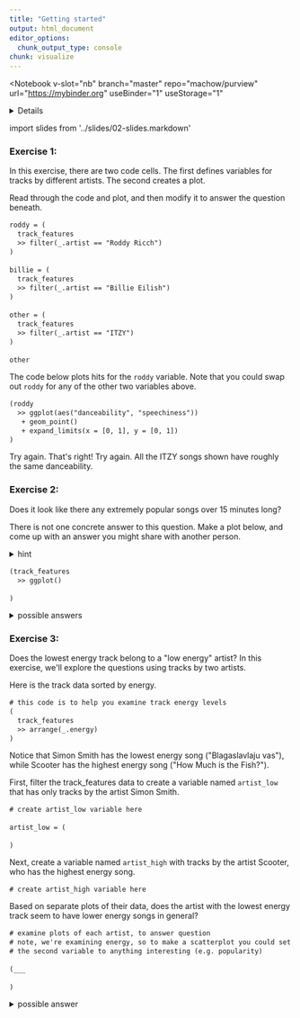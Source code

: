 ```yaml
---
title: "Getting started"
output: html_document
editor_options: 
  chunk_output_type: console
chunk: visualize
---
```


<Notebook
  v-slot="nb"
  branch="master"
  repo="machow/purview"
  url="https://mybinder.org"
  useBinder="1"
  useStorage="1"
  >


<details v-fix-codemirror v-show="nb.debut">
<code-cell  :status="nb.status" :onExecute="nb.execute" :onReady="nb.updateSetupCode"  language="python">


    # TODO: explain how to run this, and that they only need the gist (loads tools)
    
    # wranglign ---------
    import pandas as pd
    from siuba import *
    
    # plotting ----------
    from plotnine import *
    
    theme_set(theme_classic(base_family = "Noto Sans CJK JP"))
    
    # data --------------
    #fname = "/Users/machow/Dropbox/Repo/siublocks-org/intro-tidyverse/tutorial/data/music200.csv"
    fname = "https://siublocks.s3.us-east-2.amazonaws.com/course-data/music200.csv"
    music_top200 = pd.read_csv(fname)
    
    # tracks
    #fname = "/Users/machow/Dropbox/Repo/siublocks-org/intro-tidyverse/tutorial/data/track_features.csv"
    fname = "https://siublocks.s3.us-east-2.amazonaws.com/course-data/track_features.csv"
    track_features = pd.read_csv(fname)
    
    # student support ----------
    from siuba import pipe
    from IPython.display import HTML, display
    from siututor import Blank
    ___ = Blank()
    
    # DataFrame display --------
    pd.set_option("display.max_rows", 6)
    
    from IPython import get_ipython
    # special ipython function to get the html formatter
    html_formatter = get_ipython().display_formatter.formatters['text/html']
    
    # here, we avoid the default df._repr_html_ method, since it inlines css
    # (style tags make vue angry)
    html_formatter.for_type(
        pd.DataFrame,
        lambda df: df.to_html(max_rows = pd.get_option("display.max_rows"), show_dimensions = True)
    )
    
    




</code-cell>
</details>

import slides from '../slides/02-slides.markdown'

<RevealSlides :slides="slides" />

### Exercise 1: 

In this exercise, there are two code cells. The first defines variables for tracks by different artists. The second creates a plot.

Read through the code and plot, and then modify it to answer the question beneath.

<code-cell  :status="nb.status" :onExecute="nb.execute"  ex="a" :exIndx="0" language="python">


    roddy = (
      track_features
      >> filter(_.artist == "Roddy Ricch")
    )
    
    billie = (
      track_features
      >> filter(_.artist == "Billie Eilish")
    )
    
    other = (
      track_features
      >> filter(_.artist == "ITZY")
    )
    
    other


<template v-slot:output>




<table border="1" class="dataframe">
  <thead>
    <tr style="text-align: right;">
      <th></th>
      <th>artist</th>
      <th>album</th>
      <th>track_name</th>
      <th>energy</th>
      <th>valence</th>
      <th>danceability</th>
      <th>speechiness</th>
      <th>acousticness</th>
      <th>popularity</th>
      <th>duration</th>
    </tr>
  </thead>
  <tbody>
    <tr>
      <th>1432</th>
      <td>ITZY</td>
      <td>IT'z Different</td>
      <td>달라달라 (DALLA DALLA)</td>
      <td>0.853</td>
      <td>0.713</td>
      <td>0.790</td>
      <td>0.0665</td>
      <td>0.00116</td>
      <td>73</td>
      <td>199.874</td>
    </tr>
    <tr>
      <th>21149</th>
      <td>ITZY</td>
      <td>IT'z Different</td>
      <td>달라달라 DALLA DALLA</td>
      <td>0.853</td>
      <td>0.713</td>
      <td>0.790</td>
      <td>0.0665</td>
      <td>0.00116</td>
      <td>57</td>
      <td>199.874</td>
    </tr>
    <tr>
      <th>22389</th>
      <td>ITZY</td>
      <td>It'z Me</td>
      <td>WANNABE</td>
      <td>0.911</td>
      <td>0.640</td>
      <td>0.809</td>
      <td>0.0617</td>
      <td>0.00795</td>
      <td>81</td>
      <td>191.242</td>
    </tr>
    <tr>
      <th>25288</th>
      <td>ITZY</td>
      <td>IT'z ICY</td>
      <td>ICY</td>
      <td>0.904</td>
      <td>0.814</td>
      <td>0.801</td>
      <td>0.0834</td>
      <td>0.03240</td>
      <td>72</td>
      <td>191.142</td>
    </tr>
  </tbody>
</table>
<p>4 rows × 10 columns</p>



</template>

</code-cell>


The code below plots hits for the `roddy` variable.
Note that you could swap out `roddy` for any of the other two variables above.

<code-cell  :status="nb.status" :onExecute="nb.execute"  ex="a" :exIndx="0" language="python">


    (roddy
      >> ggplot(aes("danceability", "speechiness"))
       + geom_point()
       + expand_limits(x = [0, 1], y = [0, 1])
    )


<template v-slot:output>


![png](./02a-intro-data-viz_files/02a-intro-data-viz_5_0.png)





    <ggplot: (296091172)>



</template>

</code-cell>




<prompt-expandable header="Who has the widest range of danceability? (i.e. biggist difference between highest and lowest)">

<q-multiple-choice>
  <q-opt text="Roddy Ricch"><span>Try again.</span></q-opt>
  <q-opt text="Billie Eilish"><span>That's right!</span></q-opt>
  <q-opt text="ITZY"><span>Try again. All the ITZY songs shown have roughly the same danceability.</span></q-opt>
</q-multiple-choice>

</prompt-expandable>



### Exercise 2:

Does it look like there any extremely popular songs over 15 minutes long?

There is not one concrete answer to this question.
Make a plot below, and come up with an answer you might share with another person.

<details><summary>hint</summary>

> The duration column contains the length of each song in seconds. Use this with the popularity column.

</details>

<code-cell  :status="nb.status" :onExecute="nb.execute"  ex="a" :exIndx="0" language="python">


    (track_features
      >> ggplot()
    
    )


<template v-slot:output>


![png](./02a-intro-data-viz_files/02a-intro-data-viz_8_0.png)





    <ggplot: (-9223372036558665398)>



</template>

</code-cell>


<details>
<summary>possible answers</summary>
    
<a target="_blank" href="https://v.usetapes.com/XhWxJ9lAox">screencast</a>
    
    
</details>

### Exercise 3:

Does the lowest energy track belong to a "low energy" artist? In this exercise, we'll explore the questions using tracks by two artists.

Here is the track data sorted by energy.

<code-cell  :status="nb.status" :onExecute="nb.execute"  ex="a" :exIndx="0" language="python">


    # this code is to help you examine track energy levels 
    (
      track_features
      >> arrange(_.energy)
    )


<template v-slot:output>




<table border="1" class="dataframe">
  <thead>
    <tr style="text-align: right;">
      <th></th>
      <th>artist</th>
      <th>album</th>
      <th>track_name</th>
      <th>energy</th>
      <th>valence</th>
      <th>danceability</th>
      <th>speechiness</th>
      <th>acousticness</th>
      <th>popularity</th>
      <th>duration</th>
    </tr>
  </thead>
  <tbody>
    <tr>
      <th>1003</th>
      <td>Simon Smith</td>
      <td>Loops</td>
      <td>Blagaslavlaju vas</td>
      <td>0.000778</td>
      <td>0.000</td>
      <td>0.779</td>
      <td>0.4210</td>
      <td>0.99400</td>
      <td>0</td>
      <td>36.038</td>
    </tr>
    <tr>
      <th>5996</th>
      <td>DMS</td>
      <td>Prepáčte</td>
      <td>Nič</td>
      <td>0.000791</td>
      <td>0.000</td>
      <td>0.571</td>
      <td>0.4460</td>
      <td>0.95000</td>
      <td>25</td>
      <td>37.355</td>
    </tr>
    <tr>
      <th>16690</th>
      <td>Peter Simon</td>
      <td>Snowrain</td>
      <td>Snowrain</td>
      <td>0.003480</td>
      <td>0.373</td>
      <td>0.472</td>
      <td>0.0517</td>
      <td>0.99600</td>
      <td>0</td>
      <td>31.000</td>
    </tr>
    <tr>
      <th>...</th>
      <td>...</td>
      <td>...</td>
      <td>...</td>
      <td>...</td>
      <td>...</td>
      <td>...</td>
      <td>...</td>
      <td>...</td>
      <td>...</td>
      <td>...</td>
    </tr>
    <tr>
      <th>22696</th>
      <td>Nino Xypolitas</td>
      <td>Epireastika</td>
      <td>Eime Enas Allos - Original</td>
      <td>0.996000</td>
      <td>0.517</td>
      <td>0.644</td>
      <td>0.1030</td>
      <td>0.00346</td>
      <td>34</td>
      <td>214.693</td>
    </tr>
    <tr>
      <th>17073</th>
      <td>Otira</td>
      <td>Soundboy Burnin’</td>
      <td>Soundboy Burnin’</td>
      <td>0.997000</td>
      <td>0.327</td>
      <td>0.568</td>
      <td>0.2330</td>
      <td>0.00299</td>
      <td>14</td>
      <td>173.846</td>
    </tr>
    <tr>
      <th>11070</th>
      <td>Scooter</td>
      <td>No Time To Chill</td>
      <td>How Much Is the Fish?</td>
      <td>0.999000</td>
      <td>0.615</td>
      <td>0.533</td>
      <td>0.0786</td>
      <td>0.00130</td>
      <td>48</td>
      <td>226.200</td>
    </tr>
  </tbody>
</table>
<p>25322 rows × 10 columns</p>



</template>

</code-cell>


 Notice that Simon Smith has the lowest energy song ("Blagaslavlaju vas"), while Scooter has the highest energy song ("How Much is the Fish?").

First, filter the track_features data to create a variable named `artist_low` that has only tracks by the artist Simon Smith.

<code-cell  :status="nb.status" :onExecute="nb.execute"  ex="a" :exIndx="0" language="python">


    # create artist_low variable here
    
    artist_low = (
        
    )




</code-cell>


Next, create a variable named `artist_high` with tracks by the artist Scooter, who has the highest energy song.

<code-cell  :status="nb.status" :onExecute="nb.execute"  ex="a" :exIndx="0" language="python">


    # create artist_high variable here
    
     




</code-cell>


Based on separate plots of their data, does the artist with the lowest energy track seem to have lower energy songs in general?

<code-cell  :status="nb.status" :onExecute="nb.execute"  ex="a" :exIndx="0" language="python">


    # examine plots of each artist, to answer question
    # note, we're examining energy, so to make a scatterplot you could set
    # the second variable to anything interesting (e.g. popularity)
    
    (___
    
    )


<template v-slot:output>




⚠️: <b>Don't forget to replace all the blanks!</b>



</template>

</code-cell>


<details><summary>possible answer</summary>

The high energy artist, Scooter, seems to only have high energy songs (from about .9 to 1 energy).
    
On the other hand, the low energy artist, Simon Smith, seems to have a wide range of energy values (from about 0 to 1 energy).
</details>


</Notebook>

